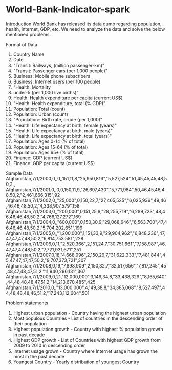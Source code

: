 # World-Bank-Indicator-spark

Introduction
World Bank has released its data dump regarding population, health, internet, GDP, etc. We need to analyze the
data and solve the below mentioned problems.

Format of Data
1.	Country Name
2.	Date
3.	"Transit: Railways, (million passenger-km)"
4.	"Transit: Passenger cars (per 1,000 people)"
5.	Business: Mobile phone subscribers
6.	Business: Internet users (per 100 people)
7.	"Health: Mortality
8.	under-5 (per 1,000 live births)"
9.	Health: Health expenditure per capita (current US$)
10.	"Health: Health expenditure, total (% GDP)"
11.	Population: Total (count)
12.	Population: Urban (count)
13.	"Population:: Birth rate, crude (per 1,000)"
14.	"Health: Life expectancy at birth, female (years)"
15.	"Health: Life expectancy at birth, male (years)"
16.	"Health: Life expectancy at birth, total (years)"
17.	Population: Ages 0-14 (% of total)
18.	Population: Ages 15-64 (% of total)
19.	Population: Ages 65+ (% of total)
20.	Finance: GDP (current US$)
21.	Finance: GDP per capita (current US$)

Sample Data
Afghanistan,7/1/2000,0,,0,,151,11,8,"25,950,816","5,527,524",51,45,45,45,48,50,2,,
Afghanistan,7/1/2001,0,,0,0,150,11,9,"26,697,430","5,771,984",50,46,45,46,48,50,2,"2,461,666,315",92
Afghanistan,7/1/2002,0,,"25,000",0,150,22,7,"27,465,525","6,025,936",49,46,46,46,48,50,2,"4,338,907,579",158
Afghanistan,7/1/2003,0,,"200,000",0,151,25,8,"28,255,719","6,289,723",48,46,46,46,48,50,2,"4,766,127,272",169
Afghanistan,7/1/2004,0,,"600,000",0,150,30,9,"29,068,646","6,563,700",47,46,46,46,48,50,2,"5,704,202,651",196
Afghanistan,7/1/2005,0,,"1,200,000",1,151,33,9,"29,904,962","6,848,236",47,47,47,47,48,50,2,"6,814,753,581",228
Afghanistan,7/1/2006,0,11,"2,520,366",2,151,24,7,"30,751,661","7,158,987",46,47,47,47,48,50,2,"7,721,931,671",251
Afghanistan,7/1/2007,0,18,"4,668,096",2,150,29,7,"31,622,333","7,481,844",45,47,47,47,47,50,2,"9,707,373,721",307
Afghanistan,7/1/2008,0,19,"7,898,909",2,150,32,7,"32,517,656","7,817,245",45,48,47,48,47,51,2,"11,940,296,131",367
Afghanistan,7/1/2009,0,21,"12,000,000",3,149,34,8,"33,438,329","8,165,640",44,48,48,48,47,51,2,"14,213,670,485",425
Afghanistan,7/1/2010,0,,"13,000,000",4,149,38,8,"34,385,068","8,527,497",44,48,48,48,46,51,2,"17,243,112,604",501

Problem statements
1. Highest urban population - Country having the highest urban population
2. Most populous Countries - List of countries in the descending order of their population
3. Highest population growth - Country with highest % population growth in past decade
4. Highest GDP growth - List of Countries with highest GDP growth from 2009 to 2010 in descending order
5. Internet usage grown - Country where Internet usage has grown the most in the past decade
6. Youngest Country - Yearly distribution of youngest Country
